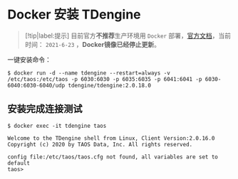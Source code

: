 # Docker 安装 TDengine

> [!tip|label:提示]
> 目前官方**不推荐**生产环境用 `Docker` 部署，[官方文档](https://www.taosdata.com/cn/documentation/getting-started/docker)，当前时间： `2021-6-23` ，**Docker镜像已经停止更新**。

一键安装命令：

```shell
$ docker run -d --name tdengine --restart=always -v /etc/taos:/etc/taos -p 6030:6030 -p 6035:6035 -p 6041:6041 -p 6030-6040:6030-6040/udp tdengine/tdengine:2.0.18.0
```

## 安装完成连接测试

```shell
$ docker exec -it tdengine taos

Welcome to the TDengine shell from Linux, Client Version:2.0.16.0
Copyright (c) 2020 by TAOS Data, Inc. All rights reserved.

config file:/etc/taos/taos.cfg not found, all variables are set to default
taos>
```
